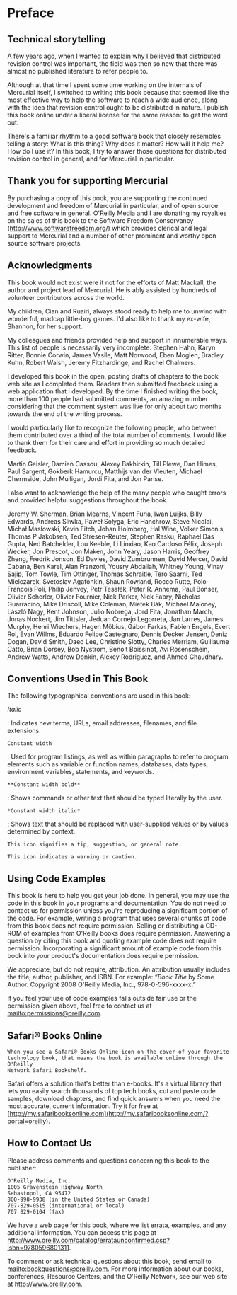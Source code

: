 # Preface

## Technical storytelling

A few years ago, when I wanted to explain why I believed that distributed revision
control was important, the field was then so new that there was almost no
published literature to refer people to.

Although at that time I spent some time working on the internals of Mercurial
itself, I switched to writing this book because that seemed like the most
effective way to help the software to reach a wide audience, along with the idea
that revision control ought to be distributed in nature. I publish this book
online under a liberal license for the same reason: to get the word out.

There's a familiar rhythm to a good software book that closely resembles telling a
story: What is this thing? Why does it matter? How will it help me? How do I use
it? In this book, I try to answer those questions for distributed revision control
in general, and for Mercurial in particular.

## Thank you for supporting Mercurial

By purchasing a copy of this book, you are supporting the continued development
and freedom of Mercurial in particular, and of open source and free software in
general. O'Reilly Media and I are donating my royalties on the sales of this book
to the Software Freedom Conservancy (<http://www.softwarefreedom.org/>) which
provides clerical and legal support to Mercurial and a number of other prominent
and worthy open source software projects.

## Acknowledgments

This book would not exist were it not for the efforts of Matt Mackall, the author
and project lead of Mercurial. He is ably assisted by hundreds of volunteer
contributors across the world.

My children, Cian and Ruairi, always stood ready to help me to unwind with
wonderful, madcap little-boy games. I'd also like to thank my ex-wife, Shannon,
for her support.

My colleagues and friends provided help and support in innumerable ways. This list
of people is necessarily very incomplete: Stephen Hahn, Karyn Ritter, Bonnie
Corwin, James Vasile, Matt Norwood, Eben Moglen, Bradley Kuhn, Robert Walsh,
Jeremy Fitzhardinge, and Rachel Chalmers.

I developed this book in the open, posting drafts of chapters to the book web site
as I completed them. Readers then submitted feedback using a web application that
I developed. By the time I finished writing the book, more than 100 people had
submitted comments, an amazing number considering that the comment system was live
for only about two months towards the end of the writing process.

I would particularly like to recognize the following people, who between them
contributed over a third of the total number of comments. I would like to thank
them for their care and effort in providing so much detailed feedback.

Martin Geisler, Damien Cassou, Alexey Bakhirkin, Till Plewe, Dan Himes, Paul
Sargent, Gokberk Hamurcu, Matthijs van der Vleuten, Michael Chermside, John
Mulligan, Jordi Fita, and Jon Parise.

I also want to acknowledge the help of the many people who caught errors and
provided helpful suggestions throughout the book.

Jeremy W. Sherman, Brian Mearns, Vincent Furia, Iwan Luijks, Billy Edwards,
Andreas Sliwka, Paweł Sołyga, Eric Hanchrow, Steve Nicolai, Michał Masłowski,
Kevin Fitch, Johan Holmberg, Hal Wine, Volker Simonis, Thomas P Jakobsen, Ted
Stresen-Reuter, Stephen Rasku, Raphael Das Gupta, Ned Batchelder, Lou Keeble, Li
Linxiao, Kao Cardoso Félix, Joseph Wecker, Jon Prescot, Jon Maken, John Yeary,
Jason Harris, Geoffrey Zheng, Fredrik Jonson, Ed Davies, David Zumbrunnen, David
Mercer, David Cabana, Ben Karel, Alan Franzoni, Yousry Abdallah, Whitney Young,
Vinay Sajip, Tom Towle, Tim Ottinger, Thomas Schraitle, Tero Saarni, Ted
Mielczarek, Svetoslav Agafonkin, Shaun Rowland, Rocco Rutte, Polo-Francois Poli,
Philip Jenvey, Petr Tesałék, Peter R. Annema, Paul Bonser, Olivier Scherler,
Olivier Fournier, Nick Parker, Nick Fabry, Nicholas Guarracino, Mike Driscoll,
Mike Coleman, Mietek Bák, Michael Maloney, László Nagy, Kent Johnson, Julio
Nobrega, Jord Fita, Jonathan March, Jonas Nockert, Jim Tittsler, Jeduan Cornejo
Legorreta, Jan Larres, James Murphy, Henri Wiechers, Hagen Möbius, Gábor Farkas,
Fabien Engels, Evert Rol, Evan Willms, Eduardo Felipe Castegnaro, Dennis Decker
Jensen, Deniz Dogan, David Smith, Daed Lee, Christine Slotty, Charles Merriam,
Guillaume Catto, Brian Dorsey, Bob Nystrom, Benoit Boissinot, Avi Rosenschein,
Andrew Watts, Andrew Donkin, Alexey Rodriguez, and Ahmed Chaudhary.

## Conventions Used in This Book

The following typographical conventions are used in this book:

*Italic*

: Indicates new terms, URLs, email addresses, filenames, and file extensions.

`Constant width`

: Used for program listings, as well as within paragraphs to refer to program
elements such as variable or function names, databases, data types, environment
variables, statements, and keywords.

`**Constant width bold**`

: Shows commands or other text that should be typed literally by the user.

`*Constant width italic*`

: Shows text that should be replaced with user-supplied values or by values
determined by context.

```{tip}
This icon signifies a tip, suggestion, or general note.
```

```{caution}
This icon indicates a warning or caution.
```

## Using Code Examples

This book is here to help you get your job done. In general, you may use the code
in this book in your programs and documentation. You do not need to contact us for
permission unless you're reproducing a significant portion of the code. For
example, writing a program that uses several chunks of code from this book does
not require permission. Selling or distributing a CD-ROM of examples from O'Reilly
books does require permission. Answering a question by citing this book and
quoting example code does not require permission. Incorporating a significant
amount of example code from this book into your product's documentation does
require permission.

We appreciate, but do not require, attribution. An attribution usually includes
the title, author, publisher, and ISBN. For example: “*Book Title* by Some Author.
Copyright 2008 O'Reilly Media, Inc., 978-0-596-xxxx-x.”

If you feel your use of code examples falls outside fair use or the permission
given above, feel free to contact us at <mailto:permissions@oreilly.com>.

## Safari® Books Online

```{note}
When you see a Safari® Books Online icon on the cover of your favorite
technology book, that means the book is available online through the O'Reilly
Network Safari Bookshelf.
```

Safari offers a solution that's better than e-books. It's a virtual library that
lets you easily search thousands of top tech books, cut and paste code samples,
download chapters, and find quick answers when you need the most accurate, current
information. Try it for free at
[http://my.safaribooksonline.com](http://my.safaribooksonline.com/?portal=oreilly).

## How to Contact Us

Please address comments and questions concerning this book to the publisher:

```
O'Reilly Media, Inc.
1005 Gravenstein Highway North
Sebastopol, CA 95472
800-998-9938 (in the United States or Canada)
707-829-0515 (international or local)
707 829-0104 (fax)
```

We have a web page for this book, where we list errata, examples, and any
additional information. You can access this page at
<http://www.oreilly.com/catalog/errataunconfirmed.csp?isbn=9780596801311>.

To comment or ask technical questions about this book, send email to
<mailto:bookquestions@oreilly.com>. For more information about our books,
conferences, Resource Centers, and the O'Reilly Network, see our web site at
<http://www.oreilly.com>.
